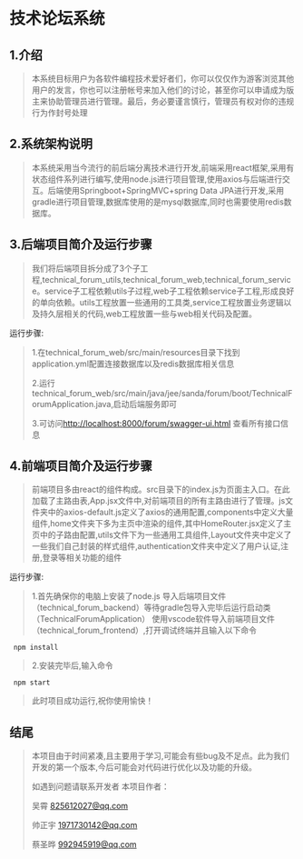 # 技术论坛系统

## 1.介绍

> 本系统目标用户为各软件编程技术爱好者们，你可以仅仅作为游客浏览其他用户的发言，你也可以注册帐号来加入他们的讨论，甚至你可以申请成为版主来协助管理员进行管理。最后，务必要谨言慎行，管理员有权对你的违规行为作封号处理

## 2.系统架构说明

> 本系统采用当今流行的前后端分离技术进行开发,前端采用react框架,采用有状态组件系列进行编写,使用node.js进行项目管理,使用axios与后端进行交互。后端使用Springboot+SpringMVC+spring Data JPA进行开发,采用gradle进行项目管理,数据库使用的是mysql数据库,同时也需要使用redis数据库。

## 3.后端项目简介及运行步骤

> 我们将后端项目拆分成了3个子工程,technical_forum_utils,technical_forum_web,technical_forum_service。service子工程依赖utils子过程,web子工程依赖service子工程,形成良好的单向依赖。utils工程放置一些通用的工具类,service工程放置业务逻辑以及持久层相关的代码,web工程放置一些与web相关代码及配置。

运行步骤:

> 1.在technical_forum_web/src/main/resources目录下找到application.yml配置连接数据库以及redis数据库相关信息
>
> 2.运行technical_forum_web/src/main/java/jee/sanda/forum/boot/TechnicalForumApplication.java,启动后端服务即可
>
> 3.可访问[http://localhost:8000/forum/swagger-ui.html](http://localhost:8000/forum/swagger-ui.html#/) 查看所有接口信息

## 4.前端项目简介及运行步骤

> 前端项目多由react的组件构成。src目录下的index.js为页面主入口。在此加载了主路由表,App.jsx文件中,对前端项目的所有主路由进行了管理。js文件夹中的axios-default.js定义了axios的通用配置,components中定义大量组件,home文件夹下多为主页中渲染的组件,其中HomeRouter.jsx定义了主页中的子路由配置,utils文件下为一些通用工具组件,Layout文件夹中定义了一些我们自己封装的样式组件,authentication文件夹中定义了用户认证,注册,登录等相关功能的组件

运行步骤:

>1.首先确保你的电脑上安装了node.js
>导入后端项目文件（technical_forum_backend）等待gradle包导入完毕后运行启动类（TechnicalForumApplication）
>使用vscode软件导入前端项目文件（technical_forum_frontend）,打开调试终端并且输入以下命令
```
 npm install
```

>2.安装完毕后,输入命令
```
 npm start
```
>此时项目成功运行,祝你使用愉快！

## 结尾
>本项目由于时间紧凑,且主要用于学习,可能会有些bug及不足点。此为我们开发的第一个版本,今后可能会对代码进行优化以及功能的升级。
>
>如遇到问题请联系开发者
>本项目作者：
>
>吴霄    	825612027@qq.com
>
>帅正宇	1971730142@qq.com
>
>​蔡圣晔	992945919@qq.com